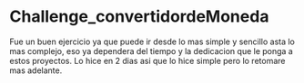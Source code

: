 # Challenge_convertidordeMoneda
Fue un buen ejercicio ya que puede ir desde lo mas simple y sencillo asta lo mas complejo, 
eso ya dependera del tiempo y la dedicacion que le ponga a estos proyectos.
Lo hice en 2 dias asi que lo hice simple pero lo retomare mas adelante.
